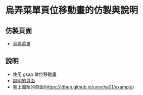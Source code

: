 # 烏弄菜單頁位移動畫的仿製與說明
## 仿製頁面
* [烏弄菜單](https://unocha.com.tw/drinks.php)
## 說明
* 使用 gsap 做位移動畫
* [說明的頁面](https://idben.github.io/unocha01)
* 套上圖案的頁面(https://idben.github.io/unocha01/example)